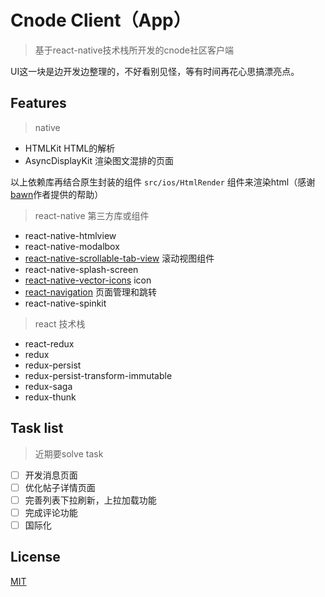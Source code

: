 # Cnode Client（App）

> 基于react-native技术栈所开发的cnode社区客户端

UI这一块是边开发边整理的，不好看别见怪，等有时间再花心思搞漂亮点。

## Features

> native

- HTMLKit HTML的解析
- AsyncDisplayKit 渲染图文混排的页面

以上依赖库再结合原生封装的组件 `src/ios/HtmlRender` 组件来渲染html（感谢[bawn](https://github.com/bawn)作者提供的帮助）

> react-native 第三方库或组件

- react-native-htmlview
-	react-native-modalbox
- [react-native-scrollable-tab-view]() 滚动视图组件
- react-native-splash-screen
- [react-native-vector-icons]() icon
- [react-navigation](https://reactnavigation.org/docs/intro/) 页面管理和跳转
- react-native-spinkit

> react 技术栈

- react-redux
- redux
- redux-persist
- redux-persist-transform-immutable
- redux-saga
- redux-thunk

## Task list

> 近期要solve task

- [ ] 开发消息页面
- [ ] 优化帖子详情页面
- [ ] 完善列表下拉刷新，上拉加载功能
- [ ] 完成评论功能
- [ ] 国际化

## License

[MIT](https://github.com/Mrlyjoutlook/cnode-native/blob/master/LICENSE)
